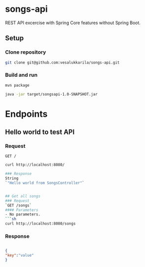 # songs-api
REST API excercise with Spring Core features without Spring Boot. 

## Setup
### Clone repository
```sh
git clone git@github.com:vesalukkarila/songs-api.git
```


### Build and run
```sh
mvn package
```
```sh
java -jar target/songsapi-1.0-SNAPSHOT.jar
 ```


# Endpoints

## Hello world to test API
### Request
`GET /`
```sh
curl http://localhost:8080/

### Response
String
`"Hello world from SongsController"`


## Get all songs
### Request
`GET /songs`  
#### Parameters
- No parameters.
```sh
curl http://localhost:8080/songs
```
### Response

```json

{
"key":"value"
}

```






